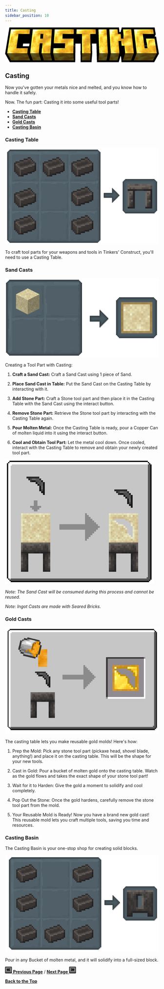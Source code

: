 ```yaml
---
title: Casting
sidebar_position: 10
---
```


![Casting](../_assets/images/tinkers-casting.png)

## Casting

Now you've gotten your metals nice and melted, and you know how to handle it safely.

Now. The fun part: Casting it into some useful tool parts!

- [**Casting Table**](./casting.md#casting-table)
- [**Sand Casts**](./casting.md#sand-casts)
- [**Gold Casts**](./casting.md#gold-casts)
- [**Casting Basin**](./casting.md#casting-basin)

### Casting Table

![Casting Table Recipe](../_assets/images/tinkers-casting_table_recipe.png)

To craft tool parts for your weapons and tools in Tinkers' Construct, you'll need to use a Casting Table.

### Sand Casts

![Sand Cast Recipe](../_assets/images/tinkers-sand_cast_recipe.png)

Creating a Tool Part with Casting:

1. **Craft a Sand Cast:** Craft a Sand Cast using 1 piece of Sand.

2. **Place Sand Cast in Table:** Put the Sand Cast on the Casting Table by interacting with it.

3. **Add Stone Part:** Craft a Stone tool part and then place it in the Casting Table with the Sand Cast using the interact button.

4. **Remove Stone Part:** Retrieve the Stone tool part by interacting with the Casting Table again.

5. **Pour Molten Metal:** Once the Casting Table is ready, pour a Copper Can of molten liquid into it using the interact button.

6. **Cool and Obtain Tool Part:** Let the metal cool down. Once cooled, interact with the Casting Table to remove and obtain your newly created tool part.

![Sand Cast Demo](../_assets/images/tinkers-sand_cast_demo.png)

*Note: The Sand Cast will be consumed during this process and cannot be reused.*

*Note: Ingot Casts are made with Seared Bricks.*

### Gold Casts

![Gold Cast Recipe](../_assets/images/tinkers-gold_cast_recipe.png)

The casting table lets you make reusable gold molds! Here's how:

1. Prep the Mold: Pick any stone tool part (pickaxe head, shovel blade, anything!) and place it on the casting table. This will be the shape for your new tools.

2. Cast in Gold: Pour a bucket of molten gold onto the casting table. Watch as the gold flows and takes the exact shape of your stone tool part!

3. Wait for it to Harden: Give the gold a moment to solidify and cool completely.

4. Pop Out the Stone: Once the gold hardens, carefully remove the stone tool part from the mold.

5. Your Reusable Mold is Ready! Now you have a brand new gold cast! This reusable mold lets you craft multiple tools, saving you time and resources.

### Casting Basin

The Casting Basin is your one-stop shop for creating solid blocks. 

![Casting Basin Recipe](../_assets/images/tinkers-casting_basin_recipe.png)

Pour in any Bucket of molten metal, and it will solidify into a full-sized block.

[![Back](../_assets/images/tinkers-back.png) **Previous Page**](./moving_liquids.md) / [**Next Page** ![Next](../_assets/images/tinkers-next.png)](./alloys.md)

[**Back to the Top**](./casting.md#casting)

